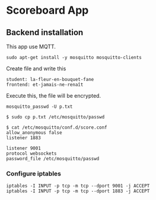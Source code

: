 # Scoreboard App

## Backend installation

This app use MQTT. 

```
sudo apt-get install -y mosquitto mosquitto-clients
```

Create file and write this

```
student: la-fleur-en-bouquet-fane
frontend: et-jamais-ne-renaît
```

Execute this, the file will be encrypted.

```
mosquitto_passwd -U p.txt

$ sudo cp p.txt /etc/mosquitto/passwd
```

```
$ cat /etc/mosquitto/conf.d/score.conf
allow_anonymous false
listener 1883

listener 9001
protocol websockets
password_file /etc/mosquitto/passwd
```

### Configure iptables

```
iptables -I INPUT -p tcp -m tcp --dport 9001 -j ACCEPT
iptables -I INPUT -p tcp -m tcp --dport 1883 -j ACCEPT
```